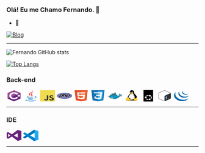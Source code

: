### Olá! Eu me Chamo Fernando. 🖖
- 🔭

[![Blog](https://img.shields.io/badge/LinkedIn-0077B5?style=for-the-badge&logo=linkedin&logoColor=white)](https://www.linkedin.com/in/fernando-rocha-962465200) <hr>



![Fernando GitHub stats](https://github-readme-stats.vercel.app/api?username=bfrjunior&show_icons=true&theme=dracula)

[![Top Langs](https://github-readme-stats.vercel.app/api/top-langs/?username=bfrjunior&layout=compact&show_icons=true&theme=dracula)](https://github.com/anuraghazra/github-readme-stats)

<!-- Tecnologias -->  

<div style="display: inline_block">
 <h3> Back-end </h3>

 <img align="center" alt="Csharp" height="30" width="40" src="https://raw.githubusercontent.com/devicons/devicon/master/icons/csharp/csharp-original.svg">
  <img align="center" alt="Csharp" height="30" width="40" src="https://raw.githubusercontent.com/devicons/devicon/master/icons/java/java-original.svg">
  <img align="center" alt="Csharp" height="30" width="40" src="https://raw.githubusercontent.com/devicons/devicon/master/icons/javascript/javascript-original.svg">
  <img align="center" alt="Csharp" height="30" width="40" src="https://raw.githubusercontent.com/devicons/devicon/master/icons/php/php-original.svg">
    <img align="center" alt="Csharp" height="30" width="40" src="https://raw.githubusercontent.com/devicons/devicon/master/icons/html5/html5-original.svg">
  <img align="center" alt="Csharp" height="30" width="40" src="https://raw.githubusercontent.com/devicons/devicon/master/icons/css3/css3-original.svg">
  <img align="center" alt="Csharp" height="30" width="40" src="https://raw.githubusercontent.com/devicons/devicon/master/icons/docker/docker-original.svg">
  <img align="center" alt="Csharp" height="30" width="40" src="https://raw.githubusercontent.com/devicons/devicon/master/icons/linux/linux-original.svg">
         <img align="center" alt="Csharp" height="30" width="40" src="https://raw.githubusercontent.com/devicons/devicon/master/icons/ubuntu/ubuntu-plain.svg">
    <img align="center" alt="Csharp" height="30" width="40" src="https://raw.githubusercontent.com/devicons/devicon/master/icons/bash/bash-original.svg">
        <img align="center" alt="Csharp" height="30" width="40" src="https://raw.githubusercontent.com/devicons/devicon/master/icons/jquery/jquery-original.svg">
     



<hr>
 <h3> IDE </h3>  
  <img align="center" alt="Visual Studio" height="30" width="40" src="https://raw.githubusercontent.com/devicons/devicon/9f4f5cdb393299a81125eb5127929ea7bfe42889/icons/visualstudio/visualstudio-plain.svg">

 <img align="center" alt="VS code" height="30" width="40" src="https://raw.githubusercontent.com/devicons/devicon/9f4f5cdb393299a81125eb5127929ea7bfe42889/icons/vscode/vscode-original.svg">


  <hr>
